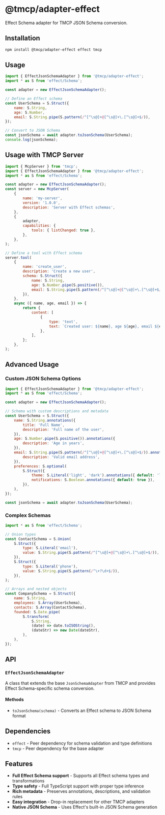 # @tmcp/adapter-effect

Effect Schema adapter for TMCP JSON Schema conversion.

## Installation

```bash
npm install @tmcp/adapter-effect effect tmcp
```

## Usage

```javascript
import { EffectJsonSchemaAdapter } from '@tmcp/adapter-effect';
import * as S from 'effect/Schema';

const adapter = new EffectJsonSchemaAdapter();

// Define an Effect schema
const UserSchema = S.Struct({
	name: S.String,
	age: S.Number,
	email: S.String.pipe(S.pattern(/^[^\s@]+@[^\s@]+\.[^\s@]+$/)),
});

// Convert to JSON Schema
const jsonSchema = await adapter.toJsonSchema(UserSchema);
console.log(jsonSchema);
```

## Usage with TMCP Server

```javascript
import { McpServer } from 'tmcp';
import { EffectJsonSchemaAdapter } from '@tmcp/adapter-effect';
import * as S from 'effect/Schema';

const adapter = new EffectJsonSchemaAdapter();
const server = new McpServer(
	{
		name: 'my-server',
		version: '1.0.0',
		description: 'Server with Effect schemas',
	},
	{
		adapter,
		capabilities: {
			tools: { listChanged: true },
		},
	},
);

// Define a tool with Effect schema
server.tool(
	{
		name: 'create_user',
		description: 'Create a new user',
		schema: S.Struct({
			name: S.String,
			age: S.Number.pipe(S.positive()),
			email: S.String.pipe(S.pattern(/^[^\s@]+@[^\s@]+\.[^\s@]+$/)),
		}),
	},
	async ({ name, age, email }) => {
		return {
			content: [
				{
					type: 'text',
					text: `Created user: ${name}, age ${age}, email ${email}`,
				},
			],
		};
	},
);
```

## Advanced Usage

### Custom JSON Schema Options

```javascript
import { EffectJsonSchemaAdapter } from '@tmcp/adapter-effect';
import * as S from 'effect/Schema';

const adapter = new EffectJsonSchemaAdapter();

// Schema with custom descriptions and metadata
const UserSchema = S.Struct({
	name: S.String.annotations({
		title: 'Full Name',
		description: 'Full name of the user',
	}),
	age: S.Number.pipe(S.positive()).annotations({
		description: 'Age in years',
	}),
	email: S.String.pipe(S.pattern(/^[^\s@]+@[^\s@]+\.[^\s@]+$/)).annotations({
		description: 'Valid email address',
	}),
	preferences: S.optional(
		S.Struct({
			theme: S.Literal('light', 'dark').annotations({ default: 'light' }),
			notifications: S.Boolean.annotations({ default: true }),
		}),
	),
});

const jsonSchema = await adapter.toJsonSchema(UserSchema);
```

### Complex Schemas

```javascript
import * as S from 'effect/Schema';

// Union types
const ContactSchema = S.Union(
	S.Struct({
		type: S.Literal('email'),
		value: S.String.pipe(S.pattern(/^[^\s@]+@[^\s@]+\.[^\s@]+$/)),
	}),
	S.Struct({
		type: S.Literal('phone'),
		value: S.String.pipe(S.pattern(/^\+?\d+$/)),
	}),
);

// Arrays and nested objects
const CompanySchema = S.Struct({
	name: S.String,
	employees: S.Array(UserSchema),
	contacts: S.Array(ContactSchema),
	founded: S.Date.pipe(
		S.transform(
			S.String,
			(date) => date.toISOString(),
			(dateStr) => new Date(dateStr),
		),
	),
});
```

## API

### `EffectJsonSchemaAdapter`

A class that extends the base `JsonSchemaAdapter` from TMCP and provides Effect Schema-specific schema conversion.

#### Methods

- `toJsonSchema(schema)` - Converts an Effect schema to JSON Schema format

## Dependencies

- `effect` - Peer dependency for schema validation and type definitions
- `tmcp` - Peer dependency for the base adapter

## Features

- **Full Effect Schema support** - Supports all Effect schema types and transformations
- **Type safety** - Full TypeScript support with proper type inference
- **Rich metadata** - Preserves annotations, descriptions, and validation rules
- **Easy integration** - Drop-in replacement for other TMCP adapters
- **Native JSON Schema** - Uses Effect's built-in JSON Schema generation

